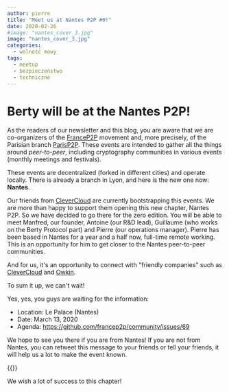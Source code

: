 ```yaml
---
author: pierre
title: "Meet us at Nantes P2P #0!"
date: 2020-02-26
#image: "nantes_cover_3.jpg"
image: "nantes_cover_3.jpg"
categories:
  - wolność mowy
tags:
  - meetup
  - bezpieczeństwo
  - techniczne
---
```


# Berty will be at the Nantes P2P!

As the readers of our newsletter and this blog, you are aware that we are co-organizers of the [FranceP2P](https://francep2p.org/) movement and, more precisely, of the Parisian branch [ParisP2P](https://p2p.paris/en/). These events are intended to gather all the things around _peer-to-peer_, including cryptography communities in various events (monthly meetings and festivals).

These events are decentralized (forked in different cities) and operate locally. There is already a branch in Lyon, and here is the new one now: **Nantes**.

Our friends from [CleverCloud](https://www.clever-cloud.com/en/) are currently bootstrapping this events. We are more than happy to support them opening this new chapter, Nantes P2P. So we have decided to go there for the zero edition. You will be able to meet Manfred, our founder, Antoine (our R&D lead), Guillaume (who works on the Berty Protocol part) and Pierre (our operations manager). Pierre has been based in Nantes for a year and a half now, full-time remote working. This is an opportunity for him to get closer to the Nantes peer-to-peer communities.

And for us, it's an opportunity to connect with "friendly companies" such as [CleverCloud](https://www.clever-cloud.com/en/) and [Owkin](https://owkin.com/).

To sum it up, we can't wait!

Yes, yes, you guys are waiting for the information:

- Location: Le Palace (Nantes)
- Date: March 13, 2020
- Agenda: https://github.com/francep2p/community/issues/69

We hope to see you there if you are from Nantes! If you are not from Nantes, you can retweet this message to your friends or tell your friends, it will help us a lot to make the event known.

 {{<tweet id="1230417314362904576">}}

We wish a lot of success to this chapter! 
